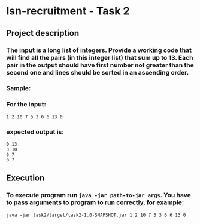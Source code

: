 # lsn-recruitment - Task 2

## Project description

### The input is a long list of integers. Provide a working code that will find all the pairs (in this integer list) that sum up to 13. Each pair in the output should have first number not greater than the second one and lines should be sorted in an ascending order.
### Sample:
### For the input:
 ```
1 2 10 7 5 3 6 6 13 0
 ```
### expected output is:
```
0 13
3 10
6 7
6 7
```

## Execution

### To execute program run `java -jar path-to-jar args`. You have to pass arguments to program to run correctly, for example:

```
java -jar task2/target/task2-1.0-SNAPSHOT.jar 1 2 10 7 5 3 6 6 13 0
```

